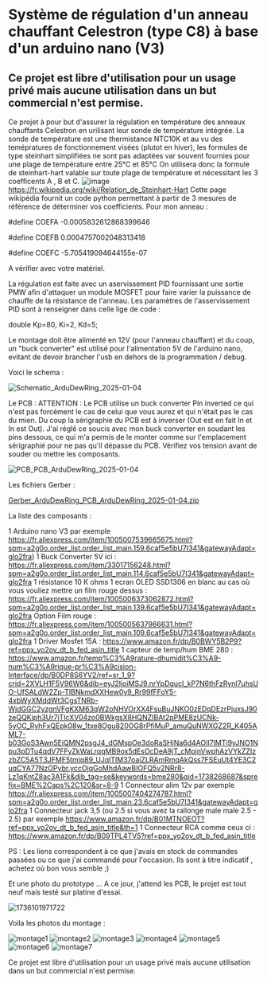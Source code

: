 Système de régulation d'un anneau chauffant Celestron (type C8) à base d'un arduino nano (V3)
=============================================================================================

Ce projet est libre d'utilisation pour un usage privé mais aucune utilisation dans un but commercial n'est permise.
-------------------------------------------------------------------------------------------------------------------

Ce projet à pour but d'assurer la régulation en température des anneaux chauffants Celestron en urilisant leur sonde de température intégrée.
La sonde de température est une thermistance NTC10K et au vu des temépratures de fonctionnement visées (plutot en hiver), les formules de type steinhart simplifiées ne sont pas adaptées var souvent fournies pour une plage de température entre 25°C et 85°C
On utilisera donc la formule de steinhart-hart valable sur toute plage de température et nécessitant les 3 coefficents A , B et C.
![image](https://github.com/user-attachments/assets/fdafac64-3cde-4b5e-a884-0318a2c7d04a) https://fr.wikipedia.org/wiki/Relation_de_Steinhart-Hart
Cette page wikipédia fournit un code python permettant à partir de 3 mesures de référence de déterminer vos coefficients.
Pour mon anneau :

#define COEFA -0.0005832612868399646

#define COEFB 0.0004757002048313418

#define COEFC -5.705419094644155e-07


A vérifier avec votre matériel.

La régulation est faite avec un aservissement PID fournissant une sortie PMW afin d'attaquer un module MOSFET pour faire varier la puissance de chauffe de la résistance de l'anneau.
Les paramètres de l'asservissement PID sont à renseigner dans celle lige de code :

double Kp=80, Ki=2, Kd=5;

Le montage doit être alimenté en 12V (pour l'anneau chauffant) et du coup, un "buck converter" est utilisé pour l'alimentation 5V de l'arduino nano, evitant de devoir brancher l'usb en dehors de la programmation / debug.

Voici le schema :

![Schematic_ArduDewRing_2025-01-04](https://github.com/user-attachments/assets/86b4d2e3-259c-4b84-9b6a-969513d49328)

Le PCB :
ATTENTION : Le PCB utilise un buck converter Pin inverted ce qui n'est pas forcément le cas de celui que vous aurez et qui n'était pas le cas du mien. Du coup la sérigraphie du PCB est à inverser (Out est en fait In et In est Out). J'ai réglé ce soucis avec mon buck converter en soudant les pins dessous, ce qui m'a permis de le monter comme sur l'emplacement sérigraphié pour ne pas qu'il dépasse du PCB. Vérifiez vos tension avant de souder ou mettre les composants.

![PCB_PCB_ArduDewRing_2025-01-04](https://github.com/user-attachments/assets/d0534c7c-d148-40f8-9264-90c69c90cd5c)

Les fichiers Gerber :

[Gerber_ArduDewRing_PCB_ArduDewRing_2025-01-04.zip](https://github.com/user-attachments/files/18311245/Gerber_ArduDewRing_PCB_ArduDewRing_2025-01-04.zip)

La liste des composants :

1 Arduino nano V3 par exemple https://fr.aliexpress.com/item/1005007539665675.html?spm=a2g0o.order_list.order_list_main.159.6caf5e5bU7I341&gatewayAdapt=glo2fra)
1 Buck Converter 5V ici : https://fr.aliexpress.com/item/33017156248.html?spm=a2g0o.order_list.order_list_main.114.6caf5e5bU7I341&gatewayAdapt=glo2fra
1 résistance 10 K ohms
1 ecran OLED SSD1306 en blanc au cas où vous vouliez mettre un film rouge dessus : https://fr.aliexpress.com/item/1005006373062872.html?spm=a2g0o.order_list.order_list_main.139.6caf5e5bU7I341&gatewayAdapt=glo2fra
Option Film rouge : https://fr.aliexpress.com/item/1005005637966631.html?spm=a2g0o.order_list.order_list_main.109.6caf5e5bU7I341&gatewayAdapt=glo2fra
1 Driver Mosfet 15A : https://www.amazon.fr/dp/B0BWY5B2P9?ref=ppx_yo2ov_dt_b_fed_asin_title
1 capteur de temp/hum BME 280 : https://www.amazon.fr/temp%C3%A9rature-dhumidit%C3%A9-num%C3%A9rique-pr%C3%A9cision-Interface/dp/B0DP8S6YV2/ref=sr_1_9?crid=2XVLH1F5V96W6&dib=eyJ2IjoiMSJ9.nrYpDqucI_kP7N6thFzRynl7uhsUO-UfSALdW2Zp-TIBNkmdXXHew0y9_Rr99fFFoY5-4xbWyXMddWt3CgsTNRb-WjdGGC2yzgnVFgKXM63qW2oNHVOrXX4FsuBuJNKO0zEDqDEzrPjuxsJ90zeQQKiph3Ur7jTlcXV04zo0BWkgsX8HQNZIBAt2pPME8zUCNk-5yOC_RyhFxQEpk08w_1txe8Ogu820OG8rPfiMuP_amuQuNWXGZ2R_K405AML7-b03GoS3Awn5EiQMN2psgJ4_dGMspOe3doRaSHjNa6d4AOlI7IMTi9yJNO1Npu3pDTu4qdV7FFyZkWaLrqqMB9ox5dEsOcDeA9jT_cMpjnVwphAzVYkZZIzzbZC5A5T3JFMF5tmiq89_UJqlTIM37oaiZLRAmRmqAkQss7FSEuUt4YE3C2uqCYA77NzOPybr.yccOjqGoMhdAawBIOFQ5v2NRr8-Lz1qKntZ8ac3A1Fk&dib_tag=se&keywords=bme280&qid=1738268687&sprefix=BME%2Caps%2C120&sr=8-9
1 Connecteur alim 12v par exemple https://fr.aliexpress.com/item/1005007404274787.html?spm=a2g0o.order_list.order_list_main.23.6caf5e5bU7I341&gatewayAdapt=glo2fra
1 Connecteur jack 3,5 (ou 2.5 si vous avez la rallonge male male 2.5 - 2.5) par exemple https://www.amazon.fr/dp/B01MTNOEOT?ref=ppx_yo2ov_dt_b_fed_asin_title&th=1
1 Connecteur RCA comme ceux ci : https://www.amazon.fr/dp/B09TPL4TV5?ref=ppx_yo2ov_dt_b_fed_asin_title

PS : Les liens correspondent à ce que j'avais en stock de commandes passées ou ce que j'ai commandé pour l'occasion. Ils sont à titre indicatif , achetez où bon vous semble ;)

Et une photo du prototype ... A ce jour, j'attend les PCB, le projet est tout neuf mais testé sur platine d'essai.

![1736101971722](https://github.com/user-attachments/assets/10be5ab0-a420-4b10-8341-86ba13789231)

Voila les photos du montage :

![montage1](https://github.com/user-attachments/assets/65ccac36-21ac-4f2b-8d2d-97b409ef0054)
![montage2](https://github.com/user-attachments/assets/e56ccad6-faf8-4cc1-98dd-1c81d97fa710)
![montage3](https://github.com/user-attachments/assets/ed833d0d-bb2a-4e40-b7d2-0d191381f2a8)
![montage4](https://github.com/user-attachments/assets/e0123c9d-20ff-44b8-a1e8-697bf34ef38b)
![montage5](https://github.com/user-attachments/assets/5bc768f6-1e6d-497b-b6f7-0f034e12dcf3)
![montage6](https://github.com/user-attachments/assets/748572ba-3b81-4121-828b-c39694fa0288)
![montage7](https://github.com/user-attachments/assets/8cb4f7e1-f0de-4078-85a1-818ded59084a)


Ce projet est libre d'utilisation pour un usage privé mais aucune utilisation dans un but commercial n'est permise.





